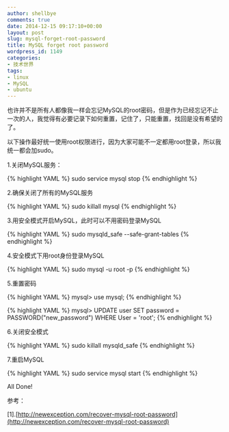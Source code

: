 ```yaml
---
author: shellbye
comments: true
date: 2014-12-15 09:17:10+00:00
layout: post
slug: mysql-forget-root-password
title: MySQL forget root password
wordpress_id: 1149
categories:
- 技术世界
tags:
- linux
- MySQL
- ubuntu
---
```


也许并不是所有人都像我一样会忘记MySQL的root密码，但是作为已经忘记不止一次的人，我觉得有必要记录下如何重置，记住了，只能重置，找回是没有希望的了。

以下操作最好统一使用root权限进行，因为大家可能不一定都用root登录，所以我统一都会加sudo。

1.关闭MySQL服务：

{% highlight YAML %}
sudo service mysql stop
{% endhighlight %}


2.确保关闭了所有的MySQL服务

{% highlight YAML %}
sudo killall mysql
{% endhighlight %}


3.用安全模式开启MySQL，此时可以不用密码登录MySQL

{% highlight YAML %}
sudo mysqld_safe --safe-grant-tables
{% endhighlight %}


4.安全模式下用root身份登录MySQL

{% highlight YAML %}
sudo mysql -u root -p
{% endhighlight %}


5.重置密码

{% highlight YAML %}
mysql> use mysql;
{% endhighlight %}


{% highlight YAML %}
mysql> UPDATE user SET password = PASSWORD("new_password") WHERE User = 'root';
{% endhighlight %}


6.关闭安全模式

{% highlight YAML %}
sudo killall mysqld_safe
{% endhighlight %}


7.重启MySQL

{% highlight YAML %}
sudo service mysql start
{% endhighlight %}


All Done!

参考：

[1].[http://newexception.com/recover-mysql-root-password](http://newexception.com/recover-mysql-root-password)

